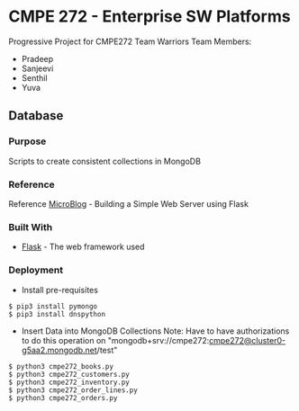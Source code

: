 # CMPE 272 - Enterprise SW Platforms
Progressive Project for CMPE272 
Team Warriors 
Team Members:
* Pradeep 
* Sanjeevi
* Senthil
* Yuva

## Database 
### Purpose 
Scripts to create consistent collections in MongoDB


### Reference
Reference [MicroBlog](https://blog.miguelgrinberg.com/post/the-flask-mega-tutorial-part-i-hello-world) - Building a Simple Web Server using Flask

### Built With
* [Flask](https://www.palletsprojects.com/) - The web framework used

### Deployment
* Install pre-requisites

```
$ pip3 install pymongo
$ pip3 install dnspython
```

* Insert Data into MongoDB Collections
Note: Have to have authorizations to do this operation on "mongodb+srv://cmpe272:cmpe272@cluster0-g5aa2.mongodb.net/test"
```
$ python3 cmpe272_books.py
$ python3 cmpe272_customers.py
$ python3 cmpe272_inventory.py
$ python3 cmpe272_order_lines.py
$ python3 cmpe272_orders.py
```
